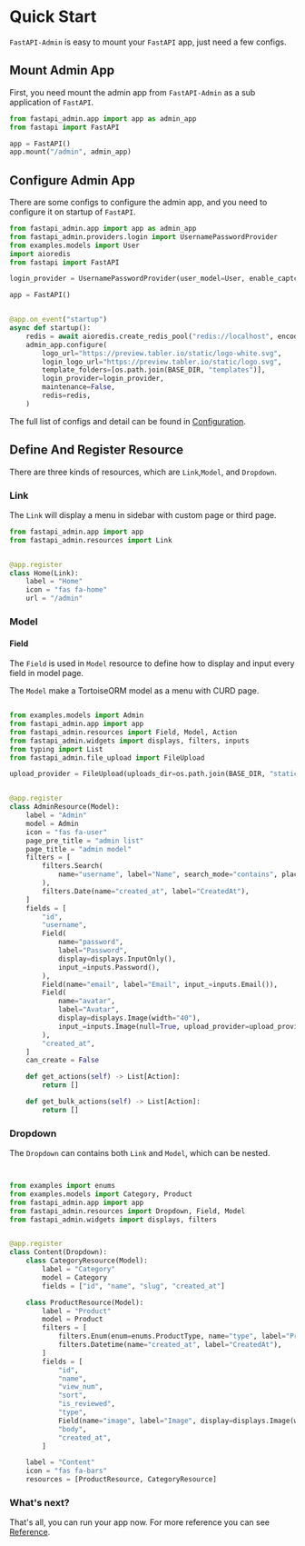 # Quick Start

`FastAPI-Admin` is easy to mount your `FastAPI` app, just need a few configs.

## Mount Admin App

First, you need mount the admin app from `FastAPI-Admin` as a sub application of `FastAPI`.

```python
from fastapi_admin.app import app as admin_app
from fastapi import FastAPI

app = FastAPI()
app.mount("/admin", admin_app)

```

## Configure Admin App

There are some configs to configure the admin app, and you need to configure it on startup of `FastAPI`.

```python
from fastapi_admin.app import app as admin_app
from fastapi_admin.providers.login import UsernamePasswordProvider
from examples.models import User
import aioredis
from fastapi import FastAPI

login_provider = UsernamePasswordProvider(user_model=User, enable_captcha=True)

app = FastAPI()


@app.on_event("startup")
async def startup():
    redis = await aioredis.create_redis_pool("redis://localhost", encoding="utf8")
    admin_app.configure(
        logo_url="https://preview.tabler.io/static/logo-white.svg",
        login_logo_url="https://preview.tabler.io/static/logo.svg",
        template_folders=[os.path.join(BASE_DIR, "templates")],
        login_provider=login_provider,
        maintenance=False,
        redis=redis,
    )
```

The full list of configs and detail can be found in [Configuration](/reference/configuration).

## Define And Register Resource

There are three kinds of resources, which are `Link`,`Model`, and `Dropdown`.

### Link

The `Link` will display a menu in sidebar with custom page or third page.

```python
from fastapi_admin.app import app
from fastapi_admin.resources import Link


@app.register
class Home(Link):
    label = "Home"
    icon = "fas fa-home"
    url = "/admin"
```

### Model

#### Field

The `Field` is used in `Model` resource to define how to display and input every field in model page.

The `Model` make a TortoiseORM model as a menu with CURD page.

```python

from examples.models import Admin
from fastapi_admin.app import app
from fastapi_admin.resources import Field, Model, Action
from fastapi_admin.widgets import displays, filters, inputs
from typing import List
from fastapi_admin.file_upload import FileUpload

upload_provider = FileUpload(uploads_dir=os.path.join(BASE_DIR, "static", "uploads"))


@app.register
class AdminResource(Model):
    label = "Admin"
    model = Admin
    icon = "fas fa-user"
    page_pre_title = "admin list"
    page_title = "admin model"
    filters = [
        filters.Search(
            name="username", label="Name", search_mode="contains", placeholder="Search for username"
        ),
        filters.Date(name="created_at", label="CreatedAt"),
    ]
    fields = [
        "id",
        "username",
        Field(
            name="password",
            label="Password",
            display=displays.InputOnly(),
            input_=inputs.Password(),
        ),
        Field(name="email", label="Email", input_=inputs.Email()),
        Field(
            name="avatar",
            label="Avatar",
            display=displays.Image(width="40"),
            input_=inputs.Image(null=True, upload_provider=upload_provider),
        ),
        "created_at",
    ]
    can_create = False

    def get_actions(self) -> List[Action]:
        return []

    def get_bulk_actions(self) -> List[Action]:
        return []
```

### Dropdown

The `Dropdown` can contains both `Link` and `Model`, which can be nested.

```python


from examples import enums
from examples.models import Category, Product
from fastapi_admin.app import app
from fastapi_admin.resources import Dropdown, Field, Model
from fastapi_admin.widgets import displays, filters


@app.register
class Content(Dropdown):
    class CategoryResource(Model):
        label = "Category"
        model = Category
        fields = ["id", "name", "slug", "created_at"]

    class ProductResource(Model):
        label = "Product"
        model = Product
        filters = [
            filters.Enum(enum=enums.ProductType, name="type", label="ProductType"),
            filters.Datetime(name="created_at", label="CreatedAt"),
        ]
        fields = [
            "id",
            "name",
            "view_num",
            "sort",
            "is_reviewed",
            "type",
            Field(name="image", label="Image", display=displays.Image(width="40")),
            "body",
            "created_at",
        ]

    label = "Content"
    icon = "fas fa-bars"
    resources = [ProductResource, CategoryResource]
```

### What's next?

That's all, you can run your app now. For more reference you can see [Reference](/reference).
